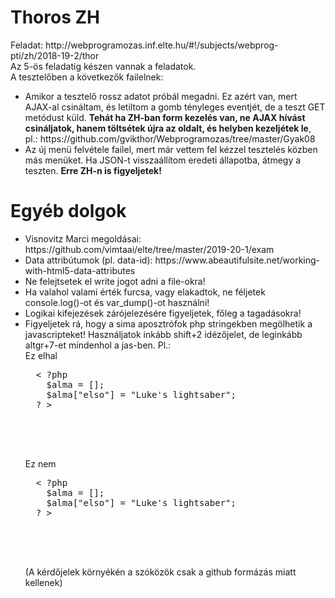 <h1>Thoros ZH</h1>
Feladat: http://webprogramozas.inf.elte.hu/#!/subjects/webprog-pti/zh/2018-19-2/thor <br>
Az 5-ös feladatig készen vannak a feladatok.<br>
A tesztelőben a következők failelnek:
<ul>
<li>Amikor a tesztelő rossz adatot próbál megadni. Ez azért van, mert AJAX-al csináltam, és letiltom a gomb tényleges eventjét, de a teszt GET metódust küld. <b>Tehát ha ZH-ban form kezelés van, ne AJAX hívást csináljatok, hanem töltsétek újra az oldalt, és helyben kezeljétek le</b>, pl.: https://github.com/gvikthor/Webprogramozas/tree/master/Gyak08</li>
<li>Az új menü felvétele failel, mert már vettem fel kézzel tesztelés közben más menüket. Ha JSON-t visszaállítom eredeti állapotba, átmegy a teszten. <b>Erre ZH-n is figyeljetek!</b></li>
</ul>

<h1>Egyéb dolgok</h1>
<ul>
  <li>Visnovitz Marci megoldásai: https://github.com/vimtaai/elte/tree/master/2019-20-1/exam </li>
  <li>Data attribútumok (pl. data-id): https://www.abeautifulsite.net/working-with-html5-data-attributes </li>
  <li>Ne felejtsetek el write jogot adni a file-okra! </li>
  <li>Ha valahol valami érték furcsa, vagy elakadtok, ne féljetek console.log()-ot és var_dump()-ot használni! </li>
  <li>Logikai kifejezések zárójelezésére figyeljetek, főleg a tagadásokra! </li>
  <li>Figyeljetek rá, hogy a sima aposztrófok php stringekben megölhetik a javascripteket! Használjatok inkább shift+2 idézőjelet, de leginkább altgr+7-et mindenhol a jas-ben. Pl.: <br>
  Ez elhal
  <pre>
  < ?php
    $alma = [];
    $alma["elso"] = "Luke's lightsaber";
  ? >

  <script>
      console.log('< ?=$alma["elso"]? >')
  </script>
  </pre>
    
  Ez nem
  <pre>
  < ?php
    $alma = [];
    $alma["elso"] = "Luke's lightsaber";
  ? >

  <script>
      console.log("< ?=$alma["elso"]? >")
  </script>
  </pre>
  (A kérdőjelek környékén a szóközök csak a github formázás miatt kellenek)
  </li>
</ul>
